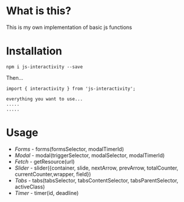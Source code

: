 # What is this?

This is my own implementation of basic js functions

# Installation

`npm i js-interactivity --save`

Then...

```
import { interactivity } from 'js-interactivity';

everything you want to use...
.....
.....
```

# Usage

* *Forms* - forms(formsSelector, modalTimerId)
* *Modal* - modal(triggerSelector, modalSelector, modalTimerId)
* *Fetch* - getResource(url)
* *Slider* - slider({container, slide, nextArrow, prevArrow, totalCounter, currentCounter,wrapper, field})
* *Tabs* - tabs(tabsSelector, tabsContentSelector, tabsParentSelector, activeClass)
* *Timer* - timer(id, deadline) 
